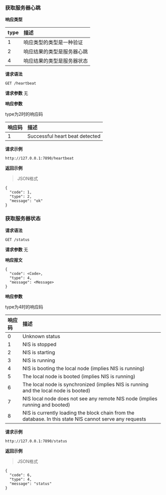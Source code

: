 ### 获取服务器心跳

**响应类型**

|type|描述|
|:---|:---|
|1|响应类型的类型是一种验证|
|2|响应结果的类型是服务器心跳|
|4|响应结果的类型是服务器状态|

**请求语法**

```
GET /heartbeat
```

**请求参数**
无

**响应参数**

type为2时的响应码

|响应码|描述|
|:---|:---|
|1|Successful heart beat detected|

**请求示例**

```
http://127.0.0.1:7890/heartbeat
```

**返回示例**

>JSON格式

```
{
  "code": 1,
  "type": 2,
  "message": "ok"
}
```

### 获取服务器状态

**请求语法**

```
GET /status
```

**请求参数**
无

**响应报文**

```
{
  "code": <Code>,
  "type": 4,
  "message": <Message>
}
```

**响应参数**

type为4时的响应码

|响应码|描述|
|:---|:---|
|0|Unknown status|
|1|NIS is stopped|
|2|NIS is starting|
|3|NIS is running|
|4|NIS is booting the local node (implies NIS is running)|
|5|The local node is booted (implies NIS is running)|
|6|The local node is synchronized (implies NIS is running and the local node is booted)|
|7|NIS local node does not see any remote NIS node (implies running and booted)|
|8|NIS is currently loading the block chain from the database. In this state NIS cannot serve any requests|

**请求示例**

```
http://127.0.0.1:7890/status
```

**返回示例**

>JSON格式

```
{
  "code": 6,
  "type": 4,
  "message": "status"
}
```
